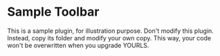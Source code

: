 Sample Toolbar
==============
This is a sample plugin, for illustration purpose.
Don't modify this plugin. Instead, copy its folder
and modify your own copy. This way, your code won't
be overwritten when you upgrade YOURLS.

